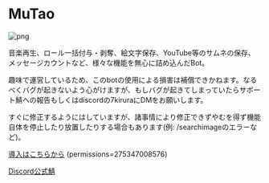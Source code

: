 # MuTao

![png](https://cdn.discordapp.com/attachments/970275644686602240/1148142461114400808/14_20230904152804.png)

音楽再生、ロール一括付与・剥奪、絵文字保存、YouTube等のサムネの保存、メッセージカウントなど、様々な機能を無心に詰め込んだBot。

趣味で運営しているため、このbotの使用による損害は補償できかねます。なるべくバグが起きないよう心がけますが、もしバグが起きてしまっていたらサポート鯖への報告もしくはdiscordの7kiruraにDMをお願いします。

すぐに修正するようにはしていますが、諸事情により修正できずやむを得ず機能自体を停止したり放置したりする場合もあります(例: /searchimageのエラーなど)。

[導入はこちらから](https://discord.com/api/oauth2/authorize?client_id=710757661364191273&permissions=275347008576&scope=applications.commands%20bot) (permissions=275347008576)

[Discord公式鯖](https://discord.gg/ky97Uqu3YY)
